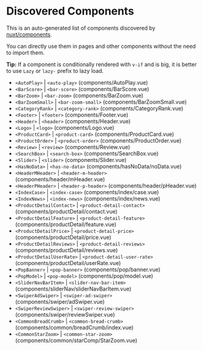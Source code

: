 # Discovered Components

This is an auto-generated list of components discovered by [nuxt/components](https://github.com/nuxt/components).

You can directly use them in pages and other components without the need to import them.

**Tip:** If a component is conditionally rendered with `v-if` and is big, it is better to use `Lazy` or `lazy-` prefix to lazy load.

- `<AutoPlay>` | `<auto-play>` (components/AutoPlay.vue)
- `<BarScore>` | `<bar-score>` (components/BarScore.vue)
- `<BarZoom>` | `<bar-zoom>` (components/BarZoom.vue)
- `<BarZoomSmall>` | `<bar-zoom-small>` (components/BarZoomSmall.vue)
- `<CategoryRank>` | `<category-rank>` (components/CategoryRank.vue)
- `<Footer>` | `<footer>` (components/Footer.vue)
- `<Header>` | `<header>` (components/Header.vue)
- `<Logo>` | `<logo>` (components/Logo.vue)
- `<ProductCard>` | `<product-card>` (components/ProductCard.vue)
- `<ProductOrder>` | `<product-order>` (components/ProductOrder.vue)
- `<Review>` | `<review>` (components/Review.vue)
- `<SearchBox>` | `<search-box>` (components/SearchBox.vue)
- `<Slider>` | `<slider>` (components/Slider.vue)
- `<HasNoData>` | `<has-no-data>` (components/hasNoData/noData.vue)
- `<HeaderMHeader>` | `<header-m-header>` (components/header/mHeader.vue)
- `<HeaderPHeader>` | `<header-p-header>` (components/header/pHeader.vue)
- `<IndexCase>` | `<index-case>` (components/index/case.vue)
- `<IndexNews>` | `<index-news>` (components/index/news.vue)
- `<ProductDetailContact>` | `<product-detail-contact>` (components/productDetail/contact.vue)
- `<ProductDetailFeature>` | `<product-detail-feature>` (components/productDetail/feature.vue)
- `<ProductDetailPrice>` | `<product-detail-price>` (components/productDetail/price.vue)
- `<ProductDetailReviews>` | `<product-detail-reviews>` (components/productDetail/reviews.vue)
- `<ProductDetailUserRate>` | `<product-detail-user-rate>` (components/productDetail/userRate.vue)
- `<PopBanner>` | `<pop-banner>` (components/pop/banner.vue)
- `<PopModel>` | `<pop-model>` (components/pop/model.vue)
- `<SliderNavBarItem>` | `<slider-nav-bar-item>` (components/sliderNav/sliderNavBarItem.vue)
- `<SwiperAdSwiper>` | `<swiper-ad-swiper>` (components/swiper/adSwiper.vue)
- `<SwiperReviewSwiper>` | `<swiper-review-swiper>` (components/swiper/reviewSwiper.vue)
- `<CommonBreadCrumb>` | `<common-bread-crumb>` (components/common/breadCrumb/index.vue)
- `<CommonStarZoom>` | `<common-star-zoom>` (components/common/starComp/StarZoom.vue)

